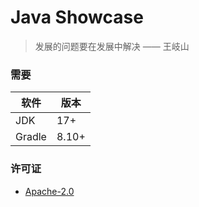 # Java Showcase

> 发展的问题要在发展中解决 —— 王岐山

### 需要

| 软件     | 版本    |
|--------|-------|
| JDK    | 17+   |
| Gradle | 8.10+ |

### 许可证

* [Apache-2.0](./LICENSE.txt)
